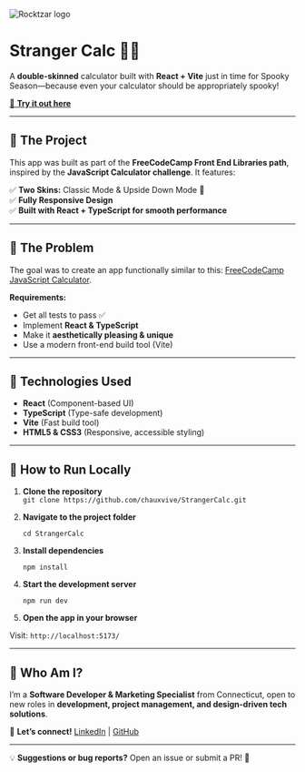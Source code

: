 ![Rocktzar logo](https://res.cloudinary.com/mpauldesigns/image/upload/c_scale,q_100,w_200/v1540421311/rocktzar_red.png)

# Stranger Calc 🎃👻  

A **double-skinned** calculator built with **React + Vite** just in time for Spooky Season—because even your calculator should be appropriately spooky!  

[🔗 **Try it out here**](https://chauxvive.github.io/fcc-calculator/)  

---

## 🔹 The Project  

This app was built as part of the **FreeCodeCamp Front End Libraries path**, inspired by the **JavaScript Calculator challenge**. It features:  

✅ **Two Skins:** Classic Mode & Upside Down Mode 👀  
✅ **Fully Responsive Design**  
✅ **Built with React + TypeScript for smooth performance**  

---

## 🔹 The Problem  

The goal was to create an app functionally similar to this: [FreeCodeCamp JavaScript Calculator](https://javascript-calculator.freecodecamp.rocks/).  

**Requirements:**  
- Get all tests to pass ✅  
- Implement **React & TypeScript**  
- Make it **aesthetically pleasing & unique**  
- Use a modern front-end build tool (Vite)  

---

## 🔹 Technologies Used  

- **React** (Component-based UI)  
- **TypeScript** (Type-safe development)  
- **Vite** (Fast build tool)  
- **HTML5 & CSS3** (Responsive, accessible styling)  

---
## 🔹 How to Run Locally  

1. **Clone the repository**  
   ```git clone https://github.com/chauxvive/StrangerCalc.git```

2. **Navigate to the project folder**
   
   ```cd StrangerCalc```

4. **Install dependencies**

   ```npm install```

6. **Start the development server**
   
   ```npm run dev```

8. **Open the app in your browser**
   
Visit:
   ```http://localhost:5173/```



---

## 🔹 Who Am I?  

I’m a **Software Developer & Marketing Specialist** from Connecticut, open to new roles in **development, project management, and design-driven tech solutions**.  

📩 **Let’s connect!** [LinkedIn](https://www.linkedin.com/in/mpauldesigns/) | [GitHub](https://github.com/chauxvive)  

---

💡 **Suggestions or bug reports?** Open an issue or submit a PR! 🚀  

